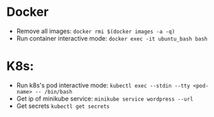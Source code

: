 # Docker
- Remove all images:
`docker rmi $(docker images -a -q)`
- Run container interactive mode:
`docker exec -it ubuntu_bash bash`
#  K8s:
- Run k8s's pod interactive mode:
`kubectl exec --stdin --tty <pod-name> -- /bin/bash`
- Get ip of minikube service:
`minikube service wordpress --url`
- Get secrets
`kubectl get secrets`

